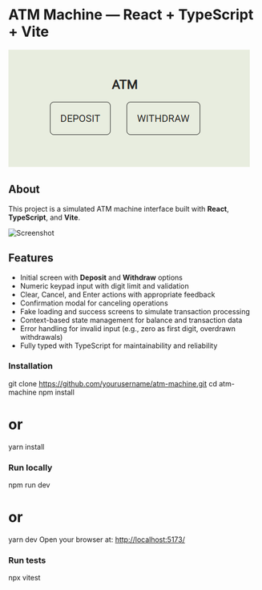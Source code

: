 # ATM Machine — React + TypeScript + Vite

![Screenshot](./public/images/atm-1.png)

## About

This project is a simulated ATM machine interface built with **React**, **TypeScript**, and **Vite**.

![Screenshot](./public/images/screenshot.png)

## Features

- Initial screen with **Deposit** and **Withdraw** options
- Numeric keypad input with digit limit and validation
- Clear, Cancel, and Enter actions with appropriate feedback
- Confirmation modal for canceling operations
- Fake loading and success screens to simulate transaction processing
- Context-based state management for balance and transaction data
- Error handling for invalid input (e.g., zero as first digit, overdrawn withdrawals)
- Fully typed with TypeScript for maintainability and reliability

### Installation

git clone https://github.com/yourusername/atm-machine.git
cd atm-machine
npm install

# or

yarn install

### Run locally

npm run dev

# or

yarn dev
Open your browser at: [http://localhost:5173/](http://localhost:5173/)

### Run tests

npx vitest
